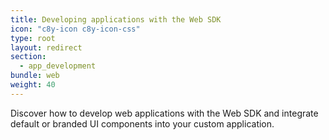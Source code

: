 ```yaml
---
title: Developing applications with the Web SDK
icon: "c8y-icon c8y-icon-css"
type: root
layout: redirect
section:
  - app_development
bundle: web
weight: 40
---
```


Discover how to develop web applications with the Web SDK and integrate default or branded UI components into your custom application.

